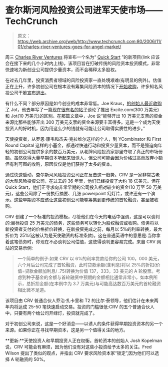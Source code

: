 # 查尔斯河风险投资公司进军天使市场——TechCrunch

> 原文：<https://web.archive.org/web/http://www.techcrunch.com:80/2006/11/01/charles-river-ventures-goes-for-angel-market/>

周三 [Charles River Ventures](https://web.archive.org/web/20220702061239/http://www.crv.com/) 将宣布一个名为“ [Quick Start](https://web.archive.org/web/20220702061239/http://www.crv.com/AboutCRV/QuickStart.html) ”的新项目(link 应该会在接下来的几个小时内上线)，该项目旨在打破传统的风险资本投资模式，非常快速地为新创业公司提供少量资本，而不会稀释太多股权。

在过去几年里，投资消费者领域的风险投资家一直处境艰难(有明显的例外)。估值正在上升，许多初创公司在根本没有筹集风险资本的情况下[开始收购](https://web.archive.org/web/20220702061239/http://www.beta.techcrunch.com/2006/10/31/breaking-news-conde-nastwired-acquires-reddit/)，许多知名风投公司干脆[宣布退出](https://web.archive.org/web/20220702061239/http://gigaom.com/2006/10/09/sevin-rosen-unfunds-why/)。

有什么不同？部分原因是如今创业的成本非常低。Joe Kraus，[的创始人最近收购了](https://web.archive.org/web/20220702061239/http://www.beta.techcrunch.com/2006/10/31/google-acquires-wiki-company-jotspot/) Jot，他去年写了一篇[现在很有名的帖子](https://web.archive.org/web/20220702061239/http://bnoopy.typepad.com/bnoopy/2005/06/its_a_great_tim.html)谈论了推出 Excite.com(300 万美元)和 Jot(10 万美元)的区别。在那篇文章中，Joe 说“能够开出 10 万美元支票的资金来源比那些能够开出 300 万美元支票的资金来源要丰富得多。这是一个成为天使投资人的好时机，因为用这么少的钱就有可能让公司取得实质性的进步。”

天使投资者，从罗恩·康韦和杰夫·克拉维尔这样的个人，到 YCombinator 和 First Round Capital 这样的小基金，都通过快速行动和投资少量资本，而不是强迫向年轻的初创公司提供多余的数百万美元，从老牌风险投资家那里夺取了真正的市场份额。虽然获得大量早期资本听起来很诱人，但公司可能会因为价格过高而放弃小额但有利可图的收购，原因仅仅是他们获得了太多的资本。

通过快速启动，查尔斯河风险投资公司正在反击这一趋势。CRV 是一家非常古老的大型风险投资公司，在过去的 36 年里，他们已经投资了大约 18 亿美元。但在 Quick Start，他们正寻求向非常早期的公司投入相对较少的资金(10 万至 50 万美元)，这些公司除了一份执行摘要、几张 powerpoint 幻灯片，或许还有一个演示。这些早期资本应该让这些初创公司能够筹集到更传统的首轮融资，甚至被收购。

CRV 创建了一个标准的投资模板，尽管他们在今天的电话中强调，这是可以谈判的:目标投资 25 万美元的债务，这些债务可以转化为股权融资或收购。债务将以新投资者支付的价格折价转换，在新投资完成之前，每月以 5%的利率转换，最大折价为 25%(这被认为是天使融资的标准条款)。这在普通英语中的意思是:当你拿着这笔债务时，你现在不必谈判公司估值，这使得谈判更容易完成。来自 CRV 网站的交易示例:

> 一个简单的例子:如果 CRV 以 6%的利率贷款给你的公司 100，000 美元，六个月后公司完成了首轮融资，此时贷款余额(含利息)将以 25%的折扣(价值=贷款金额加利息/ .75)转换为价值 137，333，33 美元的 A 轮股票。考虑到种子基金的金额与首轮融资中预期的金额相比通常非常小，如本例所示，总折扣金额(在本例中为 3.7 万美元)与可能高达数百万美元的首轮融资相比微不足道。

该项目由 CRV 普通合伙人乔治·扎卡里和 T2 的比尔·泰领导，他们估计在未来两年内将达成 25-50 笔快速启动交易。投资的门槛很低:CRV 的五个普通合伙人中，只要有两个给公司开绿灯，投资就完成了。

对于初创公司来说，这是一个好消息——以诱人的条件获得早期投资资本的另一个来源。如果你正在寻找早期资本，这是另一个值得关注的地方。

**更新:**天使投资人和早期投资人正在权衡。首轮资本的创始人 Josh Kopelman 说，CRV 可能会有麻烦，因为他们没有对这些小投资给予太多的关注。Fred Wilson 提出了类似的观点，并指出 CRV 要求风险资本家“锁定”,因为他们可以选择 A 轮融资的 50%。